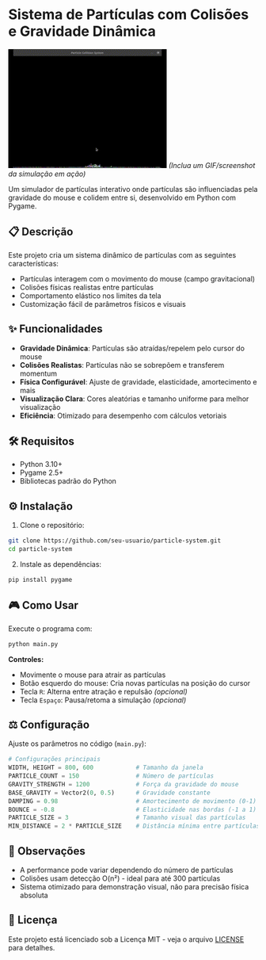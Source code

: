
# Sistema de Partículas com Colisões e Gravidade Dinâmica

![Demonstração](demo.gif) *(Inclua um GIF/screenshot da simulação em ação)*

Um simulador de partículas interativo onde partículas são influenciadas pela gravidade do mouse e colidem entre si, desenvolvido em Python com Pygame.

## 📋 Descrição

Este projeto cria um sistema dinâmico de partículas com as seguintes características:
- Partículas interagem com o movimento do mouse (campo gravitacional)
- Colisões físicas realistas entre partículas
- Comportamento elástico nos limites da tela
- Customização fácil de parâmetros físicos e visuais

## ✨ Funcionalidades

- **Gravidade Dinâmica**: Partículas são atraídas/repelem pelo cursor do mouse
- **Colisões Realistas**: Partículas não se sobrepõem e transferem momentum
- **Física Configurável**: Ajuste de gravidade, elasticidade, amortecimento e mais
- **Visualização Clara**: Cores aleatórias e tamanho uniforme para melhor visualização
- **Eficiência**: Otimizado para desempenho com cálculos vetoriais

## 🛠 Requisitos

- Python 3.10+
- Pygame 2.5+
- Bibliotecas padrão do Python

## ⚙ Instalação

1. Clone o repositório:
```bash
git clone https://github.com/seu-usuario/particle-system.git
cd particle-system
```

2. Instale as dependências:
```bash
pip install pygame
```

## 🎮 Como Usar

Execute o programa com:
```bash
python main.py
```

**Controles:**
- Movimente o mouse para atrair as partículas
- Botão esquerdo do mouse: Cria novas partículas na posição do cursor
- Tecla `R`: Alterna entre atração e repulsão *(opcional)*
- Tecla `Espaço`: Pausa/retoma a simulação *(opcional)*

## ⚖ Configuração

Ajuste os parâmetros no código (`main.py`):

```python
# Configurações principais
WIDTH, HEIGHT = 800, 600            # Tamanho da janela
PARTICLE_COUNT = 150                # Número de partículas
GRAVITY_STRENGTH = 1200             # Força da gravidade do mouse
BASE_GRAVITY = Vector2(0, 0.5)      # Gravidade constante
DAMPING = 0.98                      # Amortecimento de movimento (0-1)
BOUNCE = -0.8                       # Elasticidade nas bordas (-1 a 1)
PARTICLE_SIZE = 3                   # Tamanho visual das partículas
MIN_DISTANCE = 2 * PARTICLE_SIZE    # Distância mínima entre partículas
```

## 📌 Observações

- A performance pode variar dependendo do número de partículas
- Colisões usam detecção O(n²) - ideal para até 300 partículas
- Sistema otimizado para demonstração visual, não para precisão física absoluta

## 📄 Licença

Este projeto está licenciado sob a Licença MIT - veja o arquivo [LICENSE](LICENSE) para detalhes.
